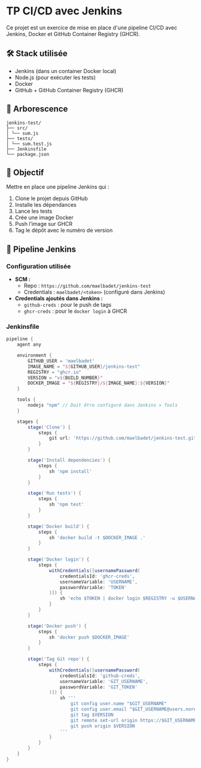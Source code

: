 # TP CI/CD avec Jenkins

Ce projet est un exercice de mise en place d'une pipeline CI/CD avec Jenkins, Docker et GitHub Container Registry (GHCR).

## 🛠️ Stack utilisée

- Jenkins (dans un container Docker local)
- Node.js (pour exécuter les tests)
- Docker
- GitHub + GitHub Container Registry (GHCR)

## 📁 Arborescence
```
jenkins-test/
├── src/
│ └── sum.js
├── tests/
│ └── sum.test.js
├── Jenkinsfile
└── package.json
```
## 📌 Objectif

Mettre en place une pipeline Jenkins qui :

1. Clone le projet depuis GitHub
2. Installe les dépendances
3. Lance les tests
4. Crée une image Docker
5. Push l’image sur GHCR
6. Tag le dépôt avec le numéro de version

## 🔁 Pipeline Jenkins

### Configuration utilisée

- **SCM :**
    - Repo : `https://github.com/maelbadet/jenkins-test`
    - Credentials : `maelbadet/<token>` (configuré dans Jenkins)
- **Credentials ajoutés dans Jenkins :**
    - `github-creds` : pour le push de tags
    - `ghcr-creds` : pour le `docker login` à GHCR

### Jenkinsfile

```groovy
pipeline {
    agent any

    environment {
        GITHUB_USER = 'maelbadet'
        IMAGE_NAME = "${GITHUB_USER}/jenkins-test"
        REGISTRY = "ghcr.io"
        VERSION = "v${BUILD_NUMBER}"
        DOCKER_IMAGE = "${REGISTRY}/${IMAGE_NAME}:${VERSION}"
    }

    tools {
        nodejs "npm" // Doit être configuré dans Jenkins > Tools
    }

    stages {
        stage('Clone') {
            steps {
                git url: 'https://github.com/maelbadet/jenkins-test.git', branch: 'main'
            }
        }

        stage('Install dependencies') {
            steps {
                sh 'npm install'
            }
        }

        stage('Run tests') {
            steps {
                sh 'npm test'
            }
        }

        stage('Docker build') {
            steps {
                sh 'docker build -t $DOCKER_IMAGE .'
            }
        }

        stage('Docker login') {
            steps {
                withCredentials([usernamePassword(
                    credentialsId: 'ghcr-creds',
                    usernameVariable: 'USERNAME',
                    passwordVariable: 'TOKEN'
                )]) {
                    sh 'echo $TOKEN | docker login $REGISTRY -u $USERNAME --password-stdin'
                }
            }
        }

        stage('Docker push') {
            steps {
                sh 'docker push $DOCKER_IMAGE'
            }
        }

        stage('Tag Git repo') {
            steps {
                withCredentials([usernamePassword(
                    credentialsId: 'github-creds',
                    usernameVariable: 'GIT_USERNAME',
                    passwordVariable: 'GIT_TOKEN'
                )]) {
                    sh '''
                        git config user.name "$GIT_USERNAME"
                        git config user.email "$GIT_USERNAME@users.noreply.github.com"
                        git tag $VERSION
                        git remote set-url origin https://$GIT_USERNAME:$GIT_TOKEN@github.com/maelbadet/jenkins-test.git
                        git push origin $VERSION
                    '''
                }
            }
        }
    }
}
```